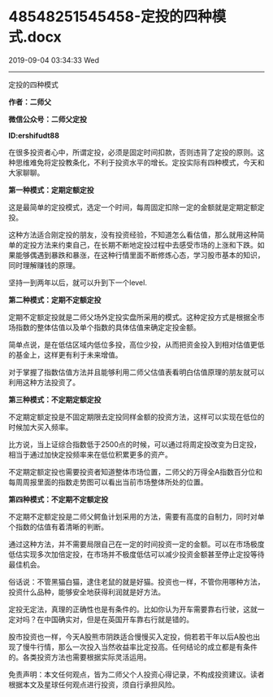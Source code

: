 # 48548251545458-定投的四种模式.docx

2019-09-04 03:34:33 Wed

----

定投的四种模式

__作者：二师父__

__微信公众号：二师父定投__

__ID:ershifudt88__

<a id="OLE_LINK1"></a><a id="OLE_LINK2"></a><a id="OLE_LINK3"></a>在很多投资者心中，所谓定投，必须是固定时间扣款，否则违背了定投的原则。这种思维难免将定投教条化，不利于投资水平的增长。定投实际有四种模式，今天和大家聊聊。

__第一种模式：定期定额定投__

这是最简单的定投模式，选定一个时间，每周固定扣除一定的金额就是定期定额定投。

这种方法适合刚定投的朋友，没有投资经验，不知道怎么看估值，那么就用这种简单的定投方法来约束自己，在长期不断地定投过程中去感受市场的上涨和下跌。如果能够偶遇到暴跌和暴涨，在这种行情里面不断修炼心态，学习股市基本的知识，同时理解赚钱的原理。

坚持一到两年以后，就可以升到下一个level\.

__第二种模式：定期不定额定投__

定期不定额定投就是二师父场外定投实盘所采用的模式。这种定投方式是根据全市场指数的整体估值以及单个指数的具体估值来确定定投金额。

简单点说，是在低估区域内低位多投，高位少投，从而把资金投入到相对估值更低的基金上，这样更有利于未来增值。

对于掌握了指数估值方法并且能够利用二师父估值表看明白估值原理的朋友就可以利用这种方法投资了。

__第三种模式：不定期定额定投__

不定期定额定投是不固定期限去定投同样金额的投资方法，这样可以实现在低位的时候加大买入频率。

比方说，当上证综合指数低于2500点的时候，可以通过将周定投改变为日定投，相当于通过加快定投频率来在低位积累更多的资产。

不定期定额定投也需要投资者知道整体市场位置，二师父的万得全A指数百分位和每周周报里面的指数走势图可以看出当前市场整体所处的位置。

__第四种模式：不定期不定额定投__

不定期不定额定投是二师父鳄鱼计划采用的方法，需要有高度的自制力，同时对单个指数的估值有着清晰的判断。

通过这种方法，并不需要局限自己在一定的时间投资一定的金额。可以在市场极度低估实现多次加倍定投，在市场并不极度低估可以减少投资金额甚至停止定投等待最佳机会。

俗话说：不管黑猫白猫，逮住老鼠的就是好猫。投资也一样，不管你用哪种方法，投资什么品种，能够安全地获得利润就是好方法。

定投无定法，真理的正确性也是有条件的。比如你认为开车需要靠右行驶，这就一定对吗？在中国确实对，但是在英国开车靠右行就是错的。

股市投资也一样，今天A股熊市阴跌适合慢慢买入定投，倘若若干年以后A股也出现了慢牛行情，那么一次投入当然收益率比定投高。任何结论的成立都是有条件的。各类投资方法也需要根据实际灵活运用。

免责声明：本文任何观点，皆为二师父个人投资心得记录，不构成投资建议。读者根据本文及星球任何观点进行投资，须自行承担风险。

